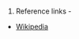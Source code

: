 
# 

1. Reference links - 
  - [Wikipedia](https://en.m.wikipedia.org/wiki/Recommender_system#Collaborative_filtering)
